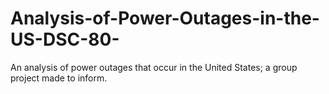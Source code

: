 # Analysis-of-Power-Outages-in-the-US-DSC-80-
An analysis of power outages that occur in the United States; a group project made to inform.
